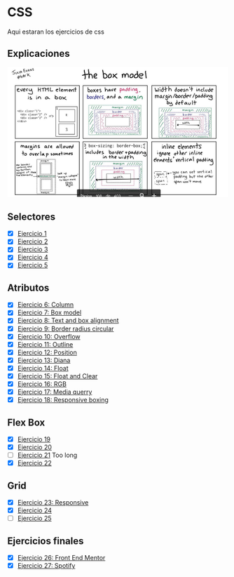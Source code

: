 # CSS

Aqui estaran los ejercicios de css

## Explicaciones 
![Box model explanation](boxmodel.png)

## Selectores
- [x] [Ejercicio 1](Ejercicio01)
- [x] [Ejercicio 2](Ejercicio02)
- [x] [Ejercicio 3](Ejercicio03)
- [x] [Ejercicio 4](Ejercicio04)
- [x] [Ejercicio 5](Ejercicio05)

## Atributos
- [x] [Ejercicio 6: Column](Ejercicio06)
- [x] [Ejercicio 7: Box model](Ejercicio07)
- [x] [Ejercicio 8: Text and box alignment](Ejercicio08)
- [x] [Ejercicio 9: Border radius circular](Ejercicio09)
- [x] [Ejercicio 10: Overflow](Ejercicio10)
- [x] [Ejercicio 11: Outline](Ejercicio11)
- [x] [Ejercicio 12: Position](Ejercicio12)
- [x] [Ejercicio 13: Diana](Ejercicio13)
- [x] [Ejercicio 14: Float](Ejercicio14)
- [x] [Ejercicio 15: Float and Clear](Ejercicio15)
- [x] [Ejercicio 16: RGB](Ejercicio16)
- [x] [Ejercicio 17: Media querry](Ejercicio17)
- [x] [Ejercicio 18: Responsive boxing](Ejercicio18)

## Flex Box
- [x] [Ejercicio 19](Ejercicio19) 
- [x] [Ejercicio 20](Ejercicio20)
- [ ] [Ejercicio 21](Ejercicio21) Too long
- [x] [Ejercicio 22](Ejercicio22)

## Grid
- [x] [Ejercicio 23: Responsive](Ejercicio23)
- [x] [Ejercicio 24](Ejercicio24)
- [ ] [Ejercicio 25](Ejercicio25)

## Ejercicios finales
- [x] [Ejercicio 26: Front End Mentor](Ejercicio26)
- [x] [Ejercicio 27: Spotify](Ejercicio27)